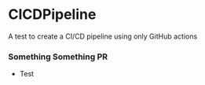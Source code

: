 # CICDPipeline
A test to create a CI/CD pipeline using only GitHub actions

### Something Something PR
- Test

